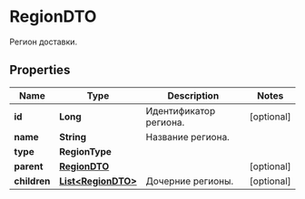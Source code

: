 

# RegionDTO

Регион доставки.

## Properties

| Name | Type | Description | Notes |
|------------ | ------------- | ------------- | -------------|
|**id** | **Long** | Идентификатор региона. |  [optional] |
|**name** | **String** | Название региона. |  |
|**type** | **RegionType** |  |  |
|**parent** | [**RegionDTO**](RegionDTO.md) |  |  [optional] |
|**children** | [**List&lt;RegionDTO&gt;**](RegionDTO.md) | Дочерние регионы. |  [optional] |



